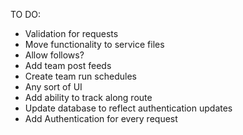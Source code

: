 TO DO:
- Validation for requests
- Move functionality to service files
- Allow follows?
- Add team post feeds
- Create team run schedules
- Any sort of UI
- Add ability to track along route
- Update database to reflect authentication updates
- Add Authentication for every request
